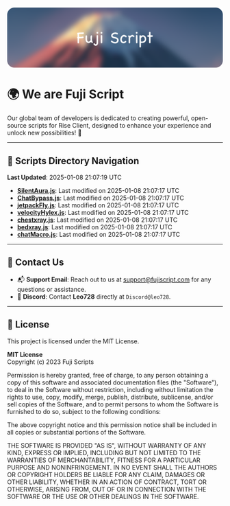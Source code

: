 ![Banner](.github/b.webp)

# 🌍 **We are Fuji Script**

Our global team of developers is dedicated to creating powerful, open-source scripts for Rise Client, designed to enhance your experience and unlock new possibilities! 🌟

---
<!-- SCRIPTS_NAVIGATION_START -->
## 📂 **Scripts Directory Navigation**

**Last Updated**: 2025-01-08 21:07:19 UTC

- **[SilentAura.js](scripts/SilentAura.js)**: Last modified on 2025-01-08 21:07:17 UTC
- **[ChatBypass.js](scripts/ChatBypass.js)**: Last modified on 2025-01-08 21:07:17 UTC
- **[jetpackFly.js](scripts/jetpackFly.js)**: Last modified on 2025-01-08 21:07:17 UTC
- **[velocityHylex.js](scripts/velocityHylex.js)**: Last modified on 2025-01-08 21:07:17 UTC
- **[chestxray.js](scripts/chestxray.js)**: Last modified on 2025-01-08 21:07:17 UTC
- **[bedxray.js](scripts/bedxray.js)**: Last modified on 2025-01-08 21:07:17 UTC
- **[chatMacro.js](scripts/chatMacro.js)**: Last modified on 2025-01-08 21:07:17 UTC

<!-- SCRIPTS_NAVIGATION_END -->

---

## 💬 **Contact Us**  
- 📬 **Support Email**: Reach out to us at [support@fujiscript.com](mailto:support@fujiscript.com) for any questions or assistance.  
- 💬 **Discord**: Contact **Leo728** directly at `Discord@leo728`.

---

## 📜 **License**

This project is licensed under the MIT License.  

**MIT License**  
Copyright (c) 2023 Fuji Scripts  

Permission is hereby granted, free of charge, to any person obtaining a copy of this software and associated documentation files (the "Software"), to deal in the Software without restriction, including without limitation the rights to use, copy, modify, merge, publish, distribute, sublicense, and/or sell copies of the Software, and to permit persons to whom the Software is furnished to do so, subject to the following conditions:  

The above copyright notice and this permission notice shall be included in all copies or substantial portions of the Software.  

THE SOFTWARE IS PROVIDED "AS IS", WITHOUT WARRANTY OF ANY KIND, EXPRESS OR IMPLIED, INCLUDING BUT NOT LIMITED TO THE WARRANTIES OF MERCHANTABILITY, FITNESS FOR A PARTICULAR PURPOSE AND NONINFRINGEMENT. IN NO EVENT SHALL THE AUTHORS OR COPYRIGHT HOLDERS BE LIABLE FOR ANY CLAIM, DAMAGES OR OTHER LIABILITY, WHETHER IN AN ACTION OF CONTRACT, TORT OR OTHERWISE, ARISING FROM, OUT OF OR IN CONNECTION WITH THE SOFTWARE OR THE USE OR OTHER DEALINGS IN THE SOFTWARE.  
